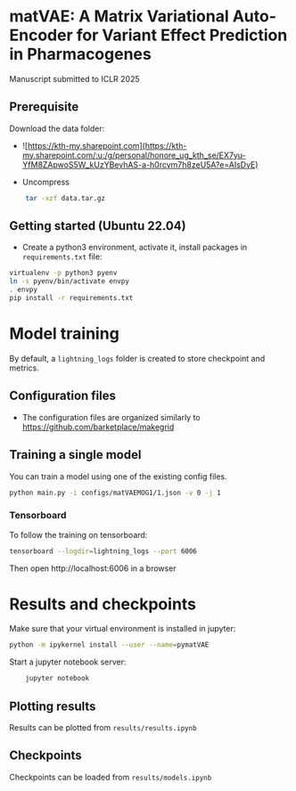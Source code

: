 # matVAE: A Matrix Variational Auto-Encoder for Variant Effect Prediction in Pharmacogenes
Manuscript submitted to ICLR 2025

## Prerequisite
Download the data folder:
- ![https://kth-my.sharepoint.com](https://kth-my.sharepoint.com/:u:/g/personal/honore_ug_kth_se/EX7yu-YfM8ZApwoS5W_kUzYBevhAS-a-h0rcym7h8zeU5A?e=AIsDvE)

- Uncompress
```bash
    tar -xzf data.tar.gz
```

## Getting started (Ubuntu 22.04)
- Create a python3 environment, activate it, install packages in `requirements.txt` file: 
```bash
virtualenv -p python3 pyenv
ln -s pyenv/bin/activate envpy
. envpy
pip install -r requirements.txt
```

# Model training

By default, a `lightning_logs` folder is created to store checkpoint and metrics.

## Configuration files
- The configuration files are organized similarly to https://github.com/barketplace/makegrid

## Training a single model
You can train a model using one of the existing config files.
```bash
python main.py -i configs/matVAEMOG1/1.json -v 0 -j 1
```

### Tensorboard
To follow the training on tensorboard:
```bash
tensorboard --logdir=lightning_logs --port 6006
```

Then open http://localhost:6006 in a browser

# Results and checkpoints
Make sure that your virtual environment is installed in jupyter:
```bash
python -m ipykernel install --user --name=pymatVAE
```

Start a jupyter notebook server:
```bash
    jupyter notebook
```

## Plotting results
Results can be plotted from `results/results.ipynb` 

## Checkpoints
Checkpoints can be loaded from `results/models.ipynb` 